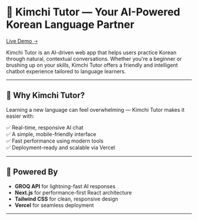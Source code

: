 # 🥬 Kimchi Tutor — Your AI-Powered Korean Language Partner

[Live Demo ➝](https://kimchitutor.vercel.app)

Kimchi Tutor is an AI-driven web app that helps users practice Korean through natural, contextual conversations. Whether you're a beginner or brushing up on your skills, Kimchi Tutor offers a friendly and intelligent chatbot experience tailored to language learners.

---

## 🚀 Why Kimchi Tutor?

Learning a new language can feel overwhelming — Kimchi Tutor makes it easier with:

✅ Real-time, responsive AI chat  
✅ A simple, mobile-friendly interface  
✅ Fast performance using modern tools  
✅ Deployment-ready and scalable via Vercel  

---

## 🧠 Powered By

- **GROQ API** for lightning-fast AI responses  
- **Next.js** for performance-first React architecture  
- **Tailwind CSS** for clean, responsive design  
- **Vercel** for seamless deployment  

---



